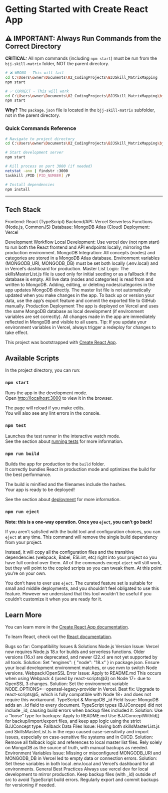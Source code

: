 # Getting Started with Create React App

## ⚠️ IMPORTANT: Always Run Commands from the Correct Directory

**CRITICAL:** All npm commands (including `npm start`) must be run from the `bjj-skill-matrix` folder, NOT the parent directory.

```bash
# ❌ WRONG - This will fail
cd C:\Users\owner\Documents\02_CodingProjects\BJJSkill_MatrixMapping
npm start

# ✅ CORRECT - This will work
cd C:\Users\owner\Documents\02_CodingProjects\BJJSkill_MatrixMapping\bjj-skill-matrix
npm start
```

**Why?** The `package.json` file is located in the `bjj-skill-matrix` subfolder, not in the parent directory.

### Quick Commands Reference
```bash
# Navigate to project directory
cd C:\Users\owner\Documents\02_CodingProjects\BJJSkill_MatrixMapping\bjj-skill-matrix

# Start development server
npm start

# Kill process on port 3000 (if needed)
netstat -ano | findstr :3000
taskkill /PID [PID_NUMBER] /F

# Install dependencies
npm install
```

---

## Tech Stack
Frontend: React (TypeScript)
Backend/API: Vercel Serverless Functions (Node.js, CommonJS)
Database: MongoDB Atlas (Cloud)
Deployment: Vercel

Development Workflow
Local Development:
Use vercel dev (not npm start) to run both the React frontend and API endpoints locally, mirroring the production environment.
MongoDB Integration:
All concepts (nodes) and categories are stored in a MongoDB Atlas database.
Environment variables (MONGODB_URI, MONGODB_DB) must be set both locally (.env.local) and in Vercel’s dashboard for production.
Master List Logic:
The skillsMasterList.js file is used only for initial seeding or as a fallback if the database is empty.
All live data (nodes and categories) is read from and written to MongoDB.
Adding, editing, or deleting nodes/categories in the app updates MongoDB directly.
The master list file is not automatically updated when you make changes in the app.
To back up or version your data, use the app’s export feature and commit the exported file to GitHub manually.
Production Deployment
The app is deployed on Vercel and uses the same MongoDB database as local development (if environment variables are set correctly).
All changes made in the app are immediately reflected in MongoDB and visible to all users.
Tip:
If you update your environment variables in Vercel, always trigger a redeploy for changes to take effect.



This project was bootstrapped with [Create React App](https://github.com/facebook/create-react-app).

## Available Scripts

In the project directory, you can run:

### `npm start`

Runs the app in the development mode.\
Open [http://localhost:3000](http://localhost:3000) to view it in the browser.

The page will reload if you make edits.\
You will also see any lint errors in the console.

### `npm test`

Launches the test runner in the interactive watch mode.\
See the section about [running tests](https://facebook.github.io/create-react-app/docs/running-tests) for more information.

### `npm run build`

Builds the app for production to the `build` folder.\
It correctly bundles React in production mode and optimizes the build for the best performance.

The build is minified and the filenames include the hashes.\
Your app is ready to be deployed!

See the section about [deployment](https://facebook.github.io/create-react-app/docs/deployment) for more information.

### `npm run eject`

**Note: this is a one-way operation. Once you `eject`, you can’t go back!**

If you aren’t satisfied with the build tool and configuration choices, you can `eject` at any time. This command will remove the single build dependency from your project.

Instead, it will copy all the configuration files and the transitive dependencies (webpack, Babel, ESLint, etc) right into your project so you have full control over them. All of the commands except `eject` will still work, but they will point to the copied scripts so you can tweak them. At this point you’re on your own.

You don’t have to ever use `eject`. The curated feature set is suitable for small and middle deployments, and you shouldn’t feel obligated to use this feature. However we understand that this tool wouldn’t be useful if you couldn’t customize it when you are ready for it.

## Learn More

You can learn more in the [Create React App documentation](https://facebook.github.io/create-react-app/docs/getting-started).

To learn React, check out the [React documentation](https://reactjs.org/).




Bugs so far:
 Compatibility Issues & Solutions
Node.js Version
Issue: Vercel now requires Node.js 18.x for builds and serverless functions. Older versions (16.x) are deprecated, and newer (22.x) are not yet supported by all tools.
Solution:
Set "engines": { "node": "18.x" } in package.json.
Ensure your local development environment matches, or use nvm to switch Node versions.
Webpack/OpenSSL Error
Issue:
Apply to README.md
This occurs when using Webpack 4 (used by react-scripts@3) on Node 17+ due to OpenSSL 3 changes.
Solution:
Set the environment variable NODE_OPTIONS=--openssl-legacy-provider in Vercel.
Best fix: Upgrade to react-scripts@5, which is fully compatible with Node 18+ and does not require this workaround.
TypeScript & MongoDB _id Field
Issue:
MongoDB adds an _id field to every document.
TypeScript types (BJJConcept) did not include _id, causing build errors when backup files included it.
Solution:
Use a “loose” type for backups:
Apply to README.md
Use BJJConceptWithId[] for backup/import/export files, and keep app logic using the strict BJJConcept type.
Fallback Data Files
Issue:
Having both skillsMasterList.js and SkillsMasterList.ts in the repo caused case-sensitivity and import issues, especially on case-sensitive file systems and in CI/CD.
Solution:
Remove all fallback logic and references to local master list files.
Rely solely on MongoDB as the source of truth, with manual backups as needed.
Environment Variables
Issue:
Missing or misconfigured MONGODB_URI and MONGODB_DB in Vercel led to empty data or connection errors.
Solution:
Set these variables in both local .env.local and Vercel’s dashboard for all environments.
General Best Practices
Always use vercel dev for local development to mirror production.
Keep backup files (with _id) outside of src to avoid TypeScript build errors.
Regularly export and commit backups for versioning if needed.
